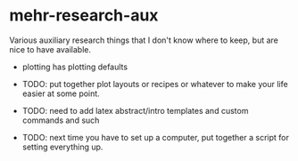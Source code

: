# mehr-research-aux
Various auxiliary research things that I don't know where to keep, but are nice to have available.

- plotting has plotting defaults
- TODO: put together plot layouts or recipes or whatever to make your life easier at some point.

- TODO: need to add latex abstract/intro templates and custom commands and such

- TODO: next time you have to set up a computer, put together a script for setting everything up.

